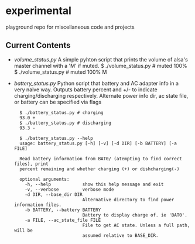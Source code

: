 experimental
============

playground repo for miscellaneous code and projects


Current Contents
----------------

+ *volume_status.py* A simple pyhton script that prints the volume of alsa's master channel with a 'M' if muted.
        $ ./volume_status.py # muted
        100%
        $ ./volume_status.py # muted
        100% M


+ *battery_status.py* Python script that battery and AC adapter info in a very naive way. Outputs battery percent and +/- to indicate charging/discharging respectively.  Alternate power info dir, ac state file, or battery can be specified via flags

        $ ./battery_status.py # charging
        93.0 +
        $ ./battery_status.py # discharging
        93.3 -

        $ ./battery_status.py --help
        usage: battery_status.py [-h] [-v] [-d DIR] [-b BATTERY] [-a FILE]

        Read battery information from BAT0/ (atempting to find correct files), print
        percent remaining and whether charging (+) or dishcharging(-)

        optional arguments:
          -h, --help            show this help message and exit
          -v, --verbose         verbose mode
          -d DIR, --base_dir DIR
                                Alternative directory to find power information files.
          -b BATTERY, --battery BATTERY
                                Battery to display charge of. ie 'BAT0'.
          -a FILE, --ac_state_file FILE
                                File to get AC state. Unless a full path, will be
                                assumed relative to BASE_DIR.
